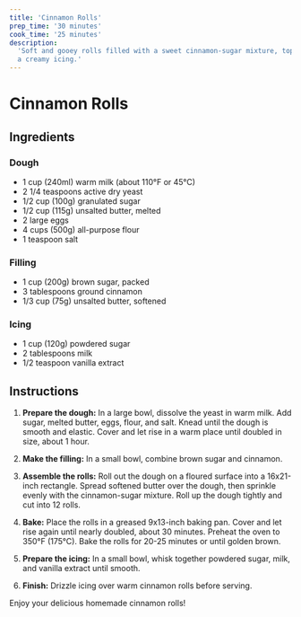 ```yaml
---
title: 'Cinnamon Rolls'
prep_time: '30 minutes'
cook_time: '25 minutes'
description:
  'Soft and gooey rolls filled with a sweet cinnamon-sugar mixture, topped with
  a creamy icing.'
---
```


# Cinnamon Rolls

## Ingredients

### Dough

- 1 cup (240ml) warm milk (about 110°F or 45°C)
- 2 1/4 teaspoons active dry yeast
- 1/2 cup (100g) granulated sugar
- 1/2 cup (115g) unsalted butter, melted
- 2 large eggs
- 4 cups (500g) all-purpose flour
- 1 teaspoon salt

### Filling

- 1 cup (200g) brown sugar, packed
- 3 tablespoons ground cinnamon
- 1/3 cup (75g) unsalted butter, softened

### Icing

- 1 cup (120g) powdered sugar
- 2 tablespoons milk
- 1/2 teaspoon vanilla extract

## Instructions

1. **Prepare the dough:** In a large bowl, dissolve the yeast in warm milk. Add
   sugar, melted butter, eggs, flour, and salt. Knead until the dough is smooth
   and elastic. Cover and let rise in a warm place until doubled in size, about
   1 hour.

2. **Make the filling:** In a small bowl, combine brown sugar and cinnamon.

3. **Assemble the rolls:** Roll out the dough on a floured surface into a
   16x21-inch rectangle. Spread softened butter over the dough, then sprinkle
   evenly with the cinnamon-sugar mixture. Roll up the dough tightly and cut
   into 12 rolls.

4. **Bake:** Place the rolls in a greased 9x13-inch baking pan. Cover and let
   rise again until nearly doubled, about 30 minutes. Preheat the oven to 350°F
   (175°C). Bake the rolls for 20-25 minutes or until golden brown.

5. **Prepare the icing:** In a small bowl, whisk together powdered sugar, milk,
   and vanilla extract until smooth.

6. **Finish:** Drizzle icing over warm cinnamon rolls before serving.

Enjoy your delicious homemade cinnamon rolls!
